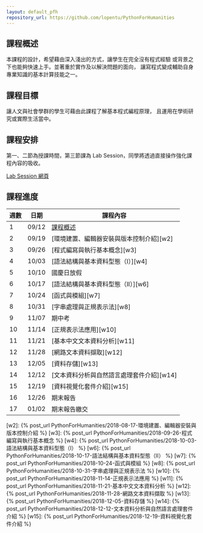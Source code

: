 ```yaml
---
layout: default_pfh
repository_url: https://github.com/lopentu/PythonForHumanities
---
```


## 課程概述

本課程的設計，希望藉由深入淺出的方式，讓學生在完全沒有程式經驗
或背景之下也能夠快速上手。並著重於實作及以解決問題的面向，
讓寫程式變成輔助自身專業知識的基本計算技能之一。

## 課程目標

讓人文與社會學群的學生可藉由此課程了解基本程式編程原理，
且運用在學術研究或實際生活當中。

## 課程安排

第一、二節為授課時間，第三節課為 Lab Session，同學將透過直接操作強化課程內容的吸收。

[Lab Session 網頁](lab)

## 課程進度

| 週數   |  日期    |課程內容                                      |
|--------|----------|----------------------------------------------|
|   1    |  09/12   |[課程概述][w1]                                |
|   2    |  09/19   |[環境建置、編輯器安裝與版本控制介紹][w2]      |
|   3    |  09/26   |[程式編寫與執行基本概念][w3]                  |
|   4    |  10/03   |[語法結構與基本資料型態（I）][w4]             |
|   5    |  10/10   |國慶日放假                                    |
|   6    |  10/17   |[語法結構與基本資料型態（II）][w6]            |
|   7    |  10/24   |[函式與模組][w7]                              |
|   8    |  10/31   |[字串處理與正規表示法][w8]                    |
|   9    |  11/07   |期中考                                        |
|   10   |  11/14   |[正規表示法應用][w10]                         |
|   11   |  11/21   |[基本中文文本資料分析][w11]                   |
|   12   |  11/28   |[網路文本資料擷取][w12]                       |
|   13   |  12/05   |[資料存儲][w13]                               |
|   14   |  12/12   |[文本資料分析與自然語言處理套件介紹][w14]     |
|   15   |  12/19   |[資料視覺化套件介紹][w15]                     |
|   16   |  12/26   |期末報告                                      |
|   17   |  01/02   |期末報告繳交                                  | 

[w1]: http://lopen.linguistics.ntu.edu.tw/orientation/orientation.html 
[w2]: {% post_url PythonForHumanities/2018-08-17-環境建置、編輯器安裝與版本控制介紹 %}
[w3]: {% post_url PythonForHumanities/2018-09-26-程式編寫與執行基本概念 %}
[w4]: {% post_url PythonForHumanities/2018-10-03-語法結構與基本資料型態（I） %}
[w6]: {% post_url PythonForHumanities/2018-10-17-語法結構與基本資料型態（II） %}
[w7]: {% post_url PythonForHumanities/2018-10-24-函式與模組 %}
[w8]: {% post_url PythonForHumanities/2018-10-31-字串處理與正規表示法 %}
[w10]: {% post_url PythonForHumanities/2018-11-14-正規表示法應用 %}
[w11]: {% post_url PythonForHumanities/2018-11-21-基本中文文本資料分析 %}
[w12]: {% post_url PythonForHumanities/2018-11-28-網路文本資料擷取 %}
[w13]: {% post_url PythonForHumanities/2018-12-05-資料存儲 %}
[w14]: {% post_url PythonForHumanities/2018-12-12-文本資料分析與自然語言處理套件介紹 %}
[w15]: {% post_url PythonForHumanities/2018-12-19-資料視覺化套件介紹 %}
